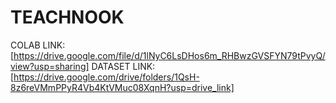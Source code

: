 # TEACHNOOK
COLAB LINK: [https://drive.google.com/file/d/1lNyC6LsDHos6m_RHBwzGVSFYN79tPvyQ/view?usp=sharing]
DATASET LINK: [https://drive.google.com/drive/folders/1QsH-8z6reVMmPPyR4Vb4KtVMuc08XqnH?usp=drive_link]
